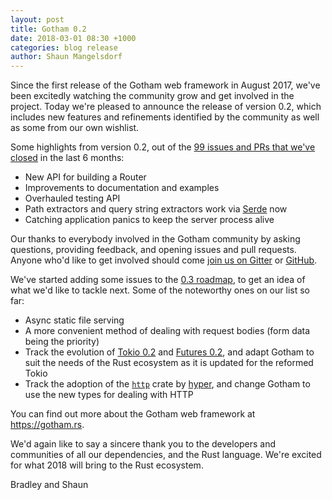 ```yaml
---
layout: post
title: Gotham 0.2
date: 2018-03-01 08:30 +1000
categories: blog release
author: Shaun Mangelsdorf
---
```


Since the first release of the Gotham web framework in August 2017, we've been excitedly watching the community grow and
get involved in the project. Today we're pleased to announce the release of version 0.2, which includes new
features and refinements identified by the community as well as some from our own wishlist.

Some highlights from version 0.2, out of the
[99 issues and PRs that we've closed](https://github.com/gotham-rs/gotham/milestone/2?closed=1) in the last 6 months:

- New API for building a Router
- Improvements to documentation and examples
- Overhauled testing API
- Path extractors and query string extractors work via [Serde](https://serde.rs) now
- Catching application panics to keep the server process alive

Our thanks to everybody involved in the Gotham community by asking questions, providing feedback, and opening issues
and pull requests. Anyone who'd like to get involved should come [join us on Gitter](https://gitter.im/gotham-rs/gotham)
or [GitHub](https://github.com/gotham-rs/gotham).

We've started adding some issues to the [0.3 roadmap](https://github.com/gotham-rs/gotham/milestone/5), to get an idea
of what we'd like to tackle next. Some of the noteworthy ones on our list so far:

- Async static file serving
- A more convenient method of dealing with request bodies (form data being the priority)
- Track the evolution of [Tokio 0.2](https://tokio.rs/blog/2018-02-tokio-reform-shipped/) and [Futures 0.2](https://github.com/rust-lang-nursery/futures-rs/milestone/1), and adapt Gotham to suit the needs of the Rust ecosystem as it is updated for the reformed Tokio
- Track the adoption of the [`http`](https://github.com/hyperium/http) crate by [hyper](https://github.com/hyperium/hyper/milestone/4), and change Gotham to use the new types for dealing with HTTP

You can find out more about the Gotham web framework at <https://gotham.rs>.

We'd again like to say a sincere thank you to the developers and communities of all our dependencies, and the Rust
language. We're excited for what 2018 will bring to the Rust ecosystem.

Bradley and Shaun
